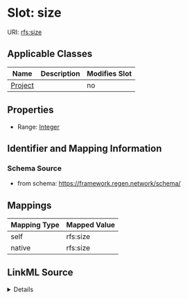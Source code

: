

# Slot: size

URI: [rfs:size](https://framework.regen.network/schema/size)



<!-- no inheritance hierarchy -->





## Applicable Classes

| Name | Description | Modifies Slot |
| --- | --- | --- |
| [Project](Project.md) |  |  no  |







## Properties

* Range: [Integer](Integer.md)





## Identifier and Mapping Information







### Schema Source


* from schema: https://framework.regen.network/schema/




## Mappings

| Mapping Type | Mapped Value |
| ---  | ---  |
| self | rfs:size |
| native | rfs:size |




## LinkML Source

<details>
```yaml
name: size
from_schema: https://framework.regen.network/schema/
rank: 1000
alias: size
owner: Project
domain_of:
- Project
range: integer

```
</details>
